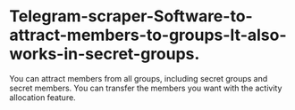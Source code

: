# Telegram-scraper-Software-to-attract-members-to-groups-It-also-works-in-secret-groups.
You can attract members from all groups, including secret groups and secret members. You can transfer the members you want with the activity allocation feature.
